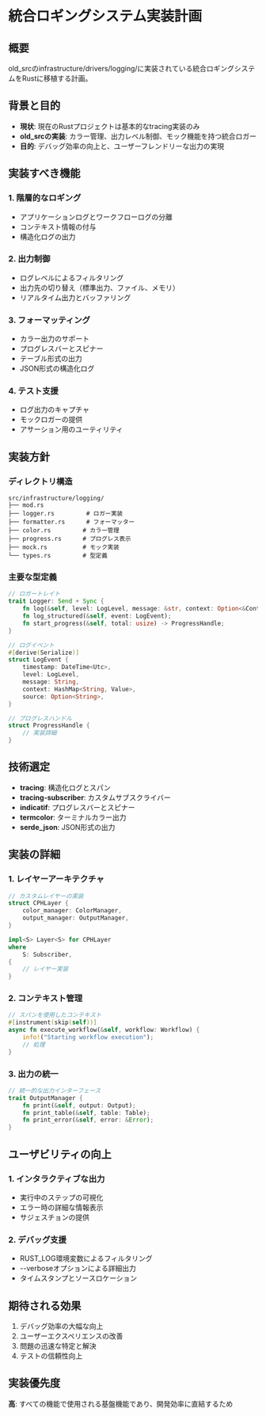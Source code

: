 # 統合ロギングシステム実装計画

## 概要
old_srcのinfrastructure/drivers/logging/に実装されている統合ロギングシステムをRustに移植する計画。

## 背景と目的
- **現状**: 現在のRustプロジェクトは基本的なtracing実装のみ
- **old_srcの実装**: カラー管理、出力レベル制御、モック機能を持つ統合ロガー
- **目的**: デバッグ効率の向上と、ユーザーフレンドリーな出力の実現

## 実装すべき機能

### 1. 階層的なロギング
- アプリケーションログとワークフローログの分離
- コンテキスト情報の付与
- 構造化ログの出力

### 2. 出力制御
- ログレベルによるフィルタリング
- 出力先の切り替え（標準出力、ファイル、メモリ）
- リアルタイム出力とバッファリング

### 3. フォーマッティング
- カラー出力のサポート
- プログレスバーとスピナー
- テーブル形式の出力
- JSON形式の構造化ログ

### 4. テスト支援
- ログ出力のキャプチャ
- モックロガーの提供
- アサーション用のユーティリティ

## 実装方針

### ディレクトリ構造
```
src/infrastructure/logging/
├── mod.rs
├── logger.rs         # ロガー実装
├── formatter.rs      # フォーマッター
├── color.rs         # カラー管理
├── progress.rs      # プログレス表示
├── mock.rs          # モック実装
└── types.rs         # 型定義
```

### 主要な型定義
```rust
// ロガートレイト
trait Logger: Send + Sync {
    fn log(&self, level: LogLevel, message: &str, context: Option<&Context>);
    fn log_structured(&self, event: LogEvent);
    fn start_progress(&self, total: usize) -> ProgressHandle;
}

// ログイベント
#[derive(Serialize)]
struct LogEvent {
    timestamp: DateTime<Utc>,
    level: LogLevel,
    message: String,
    context: HashMap<String, Value>,
    source: Option<String>,
}

// プログレスハンドル
struct ProgressHandle {
    // 実装詳細
}
```

## 技術選定
- **tracing**: 構造化ログとスパン
- **tracing-subscriber**: カスタムサブスクライバー
- **indicatif**: プログレスバーとスピナー
- **termcolor**: ターミナルカラー出力
- **serde_json**: JSON形式の出力

## 実装の詳細

### 1. レイヤーアーキテクチャ
```rust
// カスタムレイヤーの実装
struct CPHLayer {
    color_manager: ColorManager,
    output_manager: OutputManager,
}

impl<S> Layer<S> for CPHLayer
where
    S: Subscriber,
{
    // レイヤー実装
}
```

### 2. コンテキスト管理
```rust
// スパンを使用したコンテキスト
#[instrument(skip(self))]
async fn execute_workflow(&self, workflow: Workflow) {
    info!("Starting workflow execution");
    // 処理
}
```

### 3. 出力の統一
```rust
// 統一的な出力インターフェース
trait OutputManager {
    fn print(&self, output: Output);
    fn print_table(&self, table: Table);
    fn print_error(&self, error: &Error);
}
```

## ユーザビリティの向上

### 1. インタラクティブな出力
- 実行中のステップの可視化
- エラー時の詳細な情報表示
- サジェスチョンの提供

### 2. デバッグ支援
- RUST_LOG環境変数によるフィルタリング
- --verboseオプションによる詳細出力
- タイムスタンプとソースロケーション

## 期待される効果
1. デバッグ効率の大幅な向上
2. ユーザーエクスペリエンスの改善
3. 問題の迅速な特定と解決
4. テストの信頼性向上

## 実装優先度
**高**: すべての機能で使用される基盤機能であり、開発効率に直結するため